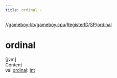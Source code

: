```yaml
---
title: ordinal -
---
```

//[gameboy-lib](../../../index.md)/[gameboy.cpu](../../index.md)/[RegisterID](../index.md)/[SP](index.md)/[ordinal](ordinal.md)



# ordinal  
[jvm]  
Content  
val [ordinal](ordinal.md): [Int](https://kotlinlang.org/api/latest/jvm/stdlib/kotlin/-int/index.html)  



